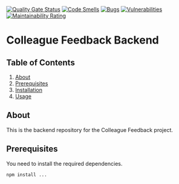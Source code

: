[![Quality Gate Status](https://sonarcloud.io/api/project_badges/measure?project=Colleague-Feedback-Team-1_colleague-feedback-backend&metric=alert_status)](https://sonarcloud.io/summary/new_code?id=Colleague-Feedback-Team-1_colleague-feedback-backend)
[![Code Smells](https://sonarcloud.io/api/project_badges/measure?project=Colleague-Feedback-Team-1_colleague-feedback-backend&metric=code_smells)](https://sonarcloud.io/summary/new_code?id=Colleague-Feedback-Team-1_colleague-feedback-backend)
[![Bugs](https://sonarcloud.io/api/project_badges/measure?project=Colleague-Feedback-Team-1_colleague-feedback-backend&metric=bugs)](https://sonarcloud.io/summary/new_code?id=Colleague-Feedback-Team-1_colleague-feedback-backend)
[![Vulnerabilities](https://sonarcloud.io/api/project_badges/measure?project=Colleague-Feedback-Team-1_colleague-feedback-backend&metric=vulnerabilities)](https://sonarcloud.io/summary/new_code?id=Colleague-Feedback-Team-1_colleague-feedback-backend)
[![Maintainability Rating](https://sonarcloud.io/api/project_badges/measure?project=Colleague-Feedback-Team-1_colleague-feedback-backend&metric=sqale_rating)](https://sonarcloud.io/summary/new_code?id=Colleague-Feedback-Team-1_colleague-feedback-backend)
# Colleague Feedback Backend

## Table of Contents
1. [About](#about)
2. [Prerequisites](#prerequisites)
3. [Installation](#installation)
4. [Usage](#usage)

## About <a name = "about"></a>
This is the backend repository for the Colleague Feedback project.

## Prerequisites <a name = "prerequisites"></a>
You need to install the required dependencies.
```bash
npm install ...
